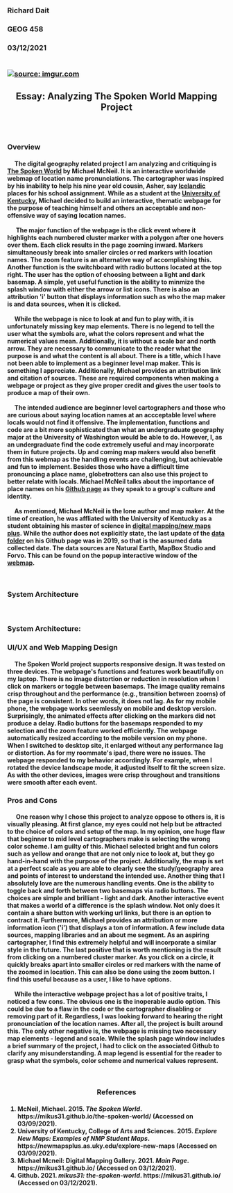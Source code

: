 <h3> Richard Dait
<h3> GEOG 458
<h3> 03/12/2021

</br>
</br>
</br>
<a href="https://imgur.com/nXOsuW9"><img src="https://i.imgur.com/nXOsuW9.png" title="source: imgur.com" /></a>
<h2> <p align="center">  <b> Essay: Analyzing The Spoken World Mapping Project</b> </p> </br>
<h3><b> Overview</b></br>
<h4> <p align="left">&nbsp;&nbsp;&nbsp;&nbsp;&nbsp;The digital geography related project I am analyzing and critiquing is <a href="https://mikus31.github.io/the-spoken-world/">The Spoken World</a> by Michael McNeil. It is an interactive worldwide webmap of location name pronunciations. The cartographer was inspired by his inability to help his nine year old cousin, Asher, say <a href="https://github.com/mikus31/the-spoken-world">Icelandic</a> places for his school assignment. While as a student at the <a href="https://newmapsplus.as.uky.edu/explore-new-maps">University of Kentucky</a>, Michael decided to build an interactive, thematic webpage for the purpose of teaching himself and others an acceptable and non-offensive way of saying location names.
</br>
</br>
&nbsp;&nbsp;&nbsp;&nbsp;&nbsp; The major function of the webpage is the click event where it highlights each numbered cluster marker with a polygon after one hovers over them. Each click results in the page zooming inward. Markers simultaneously break into smaller circles or red markers with location names. The zoom feature is an alternative way of accomplishing this. Another function is the switchboard with radio buttons located at the top right. The user has the option of choosing between a light and dark basemap. A simple, yet useful function is the ability to minmize the splash window with either the arrow or list icons. There is also an attribution 'i' button that displays information such as who the map maker is and data sources, when it is clicked.
</br>
</br>
&nbsp;&nbsp;&nbsp;&nbsp;&nbsp;While the webpage is nice to look at and fun to play with, it is unfortunately missing key map elements. There is no legend to tell the user what the symbols are, what the colors represent and what the numerical values mean. Additionally, it is without a scale bar and north arrow. They are necessary to communicate to the reader what the purpose is and what the content is all about. There is a title, which I have not been able to implement as a beginner level map maker. This is something I appreciate. Additionally, Michael provides an attribution link and citation of sources. These are required components when making a webpage or project as they give proper credit and gives the user tools to produce a map of their own.
</br>
</br>
&nbsp;&nbsp;&nbsp;&nbsp;&nbsp;The intended audience are beginner level cartographers and those who are curious about saying location names at an accceptable level where locals would not find it offensive. The implementation, functions and code are a bit more sophisticated than what an undergraduate geography major at the University of Washington would be able to do. However, I, as an undergraduate find the code extremely useful and may incorporate them in future projects. Up and coming map makers would also benefit from this webmap as the handling events are challenging, but achievable and fun to implement. Besides those who have a difficult time pronouncing a place name, globetrotters can also use this project to better relate with locals. Michael McNeil talks about the importance of place names on his <a href="https://github.com/mikus31/the-spoken-world">Github page</a> as they speak to a group's culture and identity.
</br>
</br>
&nbsp;&nbsp;&nbsp;&nbsp;&nbsp;As mentioned, Michael McNeil is the lone author and map maker. At the time of creation, he was affliated with the University of Kentucky as a student obtaining his master of science in <a href="https://newmapsplus.as.uky.edu/">digital mapping/new maps plus</a>. While the author does not explicitly state, the last update of the <a href="https://github.com/mikus31/the-spoken-world/tree/master/data">data folder</a> on his Github page was in 2019, so that is the assumed data collected date. The data sources are Natural Earth, MapBox Studio and Forvo. This can be found on the popup interactive window of the <a href="https://mikus31.github.io/the-spoken-world/">webmap</a>.
</p> </br>
<h3><b> System Architecture</b></br>
<h4><p align="left">&nbsp;&nbsp;&nbsp;&nbsp;&nbsp;</p>
<h3><b> System Architecture:</b></br>
<h3><b> UI/UX and Web Mapping Design </b></br>
<h4><p align="left">&nbsp;&nbsp;&nbsp;&nbsp;&nbsp;The Spoken World project supports responsive design. It was tested on three devices. The webpage's functions and features work beautifully on my laptop. There is no image distortion or reduction in resolution when I click on markers or toggle between basemaps. The image quality remains crisp throughout and the performance (e.g., transition between zooms) of the page is consistent. In other words, it does not lag. As for my mobile phone, the webpage works seemlessly on mobile and desktop version. Surprisingly, the animated effects after clicking on the markers did not produce a delay. Radio buttons for the basemaps responded to my selection and the zoom feature worked efficiently. The webpage automatically resized according to the mobile version on my phone. When I switched to desktop site, it enlarged without any performance lag or distortion. As for my roommate's ipad, there were no issues. The webpage responded to my behavior accordingly. For example, when I rotated the device landscape mode, it adjusted itself to fit the screen size. As with the other devices, images were crisp throughout and transitions were smooth after each event.</p>
<h3><b>Pros and Cons</b></br>
<h4><p align="left">&nbsp;&nbsp;&nbsp;&nbsp;&nbsp; One reason why I chose this project to analyze oppose to others is, it is visually pleasing. At first glance, my eyes could not help but be attracted to the choice of colors and setup of the map. In my opinion, one huge flaw that beginner to mid level cartographers make is selecting the wrong color scheme. I am guilty of this. Michael selected bright and fun colors such as yellow and orange that are not only nice to look at, but they go hand-in-hand with the purpose of the project. Additionally, the map is set at a perfect scale as you are able to clearly see the study/geography area and points of interest to understand the intended use. Another thing that I absolutely love are the numerous handling events. One is the ability to toggle back and forth between two basemaps via radio buttons. The choices are simple and brilliant - light and dark. Another interactive event that makes a world of a difference is the splash window. Not only does it contain a share button with working url links, but there is an option to contract it. Furthermore, Michael provides an attribution or more information icon ('i') that displays a ton of information. A few include data sources, mapping libraries and an about me segment. As an aspiring cartographer, I find this extremely helpful and will incorporate a similar style in the future. The last positive that is worth mentioning is the result from clicking on a numbered cluster marker. As you click on a circle, it quickly breaks apart into smaller circles or red markers with the name of the zoomed in location. This can also be done using the zoom button. I find this useful because as a user, I like to have options.</br></br>&nbsp;&nbsp;&nbsp;&nbsp;&nbsp;While the interactive webpage project has a lot of positive traits, I noticed a few cons. The obvious one is the inoperable audio option. This could be due to a flaw in the code or the cartographer disabling or removing part of it. Regardless, I was looking forward to hearing the right pronounciation of the location names. After all, the project is built around this. The only other negative is, the webpage is missing two necessary map elements - legend and scale. While the splash page window includes a brief summary of the project, I had to click on the associated Github to clarify any misunderstanding. A map legend is essential for the reader to grasp what the symbols, color scheme and numerical values represent.</p><p align="left"></p></br>
<h3><p align="center"><b>References</b></br>
<h4><ol type = "1"><li>McNeil, Michael. 2015. <i>The Spoken World</i>. https://mikus31.github.io/the-spoken-world/ (Accessed on 03/09/2021).</li><li>University of Kentucky, College of Arts and Sciences. 2015. <i>Explore New Maps: Examples of NMP Student Maps</i>. https://newmapsplus.as.uky.edu/explore-new-maps (Accessed on 03/09/2021).</li><li>Michael Mcneil: Digital Mapping Gallery. 2021. <i>Main Page</i>. https://mikus31.github.io/ (Accessed on 03/12/2021).</li><li>Github. 2021. <i>mikus31: the-spoken-world</i>. https://mikus31.github.io/ (Accessed on 03/12/2021).</li></ol>
